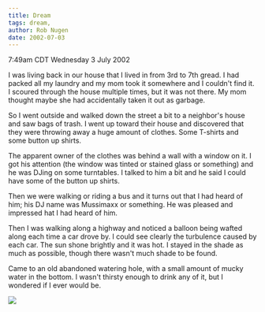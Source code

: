 ```yaml
---
title: Dream
tags: dream, 
author: Rob Nugen
date: 2002-07-03
---
```


<p class=date>7:49am CDT Wednesday 3 July 2002</p>

<p class=dream>I was living back in our house that I lived in from 3rd
to 7th gread.  I had packed all my laundry and my mom took it
somewhere and I couldn't find it.  I scoured through the house
multiple times, but it was not there.  My mom thought maybe she had
accidentally taken it out as garbage.</p>

<p class=dream>So I went outside and walked down the street a bit to a
neighbor's house and saw bags of trash.  I went up toward their house
and discovered that they were throwing away a huge amount of clothes.
Some T-shirts and some button up shirts.</p>

<p class=dream>The apparent owner of the clothes was behind a wall
with a window on it.  I got his attention (the window was tinted or
stained glass or something) and he was DJing on some turntables.  I
talked to him a bit and he said I could have some of the button up
shirts.</p>

<p class=dream>Then we were walking or riding a bus and it turns out
that I had heard of him; his DJ name was Mussimaxx or something.  He
was pleased and impressed hat I had heard of him.</p>

<p class=dream>Then I was walking along a highway and noticed a
balloon being wafted along each time a car drove by.  I could see
clearly the turbulence caused by each car.  The sun shone brightly and
it was hot.  I stayed in the shade as much as possible, though there
wasn't much shade to be found.</p>

<p class=dream>Came to an old abandoned watering hole, with a small
amount of mucky water in the bottom.  I wasn't thirsty enough to drink
any of it, but I wondered if I ever would be.</p>

<p><img src="/images/rob/wL-ROB.gif"/></p>
